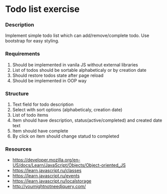 # Todo list exercise

### Description
Implement simple todo list which can add/remove/complete todo. Use bootstrap for easy styling.

### Requirements
1. Should be implemented in vanila JS without external libraries
2. List of todos should be sortable alphabeticaly or by creation date
3. Should restore todos state after page reload
4. Should be implemented in OOP way

### Structure
1. Text field for todo description
2. Select with sort options (alphabeticaly, creation date)
3. List of todo items
  1. Item should have description, status(active/completed) and created date text 
  2. Item should have complete
  3. By click on item should change statud to completed

### Resources
- https://developer.mozilla.org/en-US/docs/Learn/JavaScript/Objects/Object-oriented_JS
- https://learn.javascript.ru/classes
- https://learn.javascript.ru/events
- https://learn.javascript.ru/localstorage
- http://youmightnotneedjquery.com/ 

